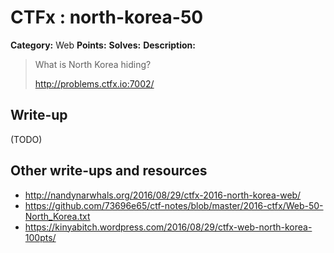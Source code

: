 # CTFx : north-korea-50

**Category:** Web
**Points:** 
**Solves:** 
**Description:**

> What is North Korea hiding?
> 
> 
> <http://problems.ctfx.io:7002/>

## Write-up

(TODO)

## Other write-ups and resources

* http://nandynarwhals.org/2016/08/29/ctfx-2016-north-korea-web/
* https://github.com/73696e65/ctf-notes/blob/master/2016-ctfx/Web-50-North_Korea.txt
* https://kinyabitch.wordpress.com/2016/08/29/ctfx-web-north-korea-100pts/
